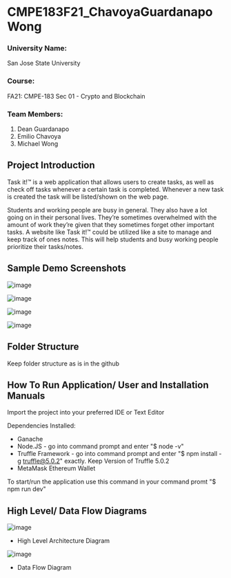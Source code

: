 # CMPE183F21_ChavoyaGuardanapoWong

### University Name: 
San Jose State University
### Course:
FA21: CMPE-183 Sec 01 - Crypto and Blockchain
### Team Members:
1. Dean Guardanapo
2. Emilio Chavoya
3. Michael Wong

## Project Introduction
Task it!™ is a web application that allows users to create tasks, as well as check off tasks whenever a certain task is completed. Whenever a new task is created the task will be listed/shown on the web page.     

Students and working people are busy in general. They also have a lot going on in their personal lives. They’re sometimes overwhelmed with the amount of work they’re given that they sometimes forget other important tasks. A website like Task it!™ could be utilized like a site to manage and keep track of ones notes. This will help students and busy working people prioritize their tasks/notes. 

## Sample Demo Screenshots
![image](https://user-images.githubusercontent.com/54638283/144738400-d584cef6-1dc8-4d2a-b424-04a08e3fe8dd.png)

![image](https://user-images.githubusercontent.com/54638283/144738412-85f60d63-0c98-4eb1-93fb-6089dbc46496.png)

![image](https://user-images.githubusercontent.com/54638283/144738417-d56da389-c771-4414-bf6d-e607569f3262.png)

![image](https://user-images.githubusercontent.com/54638283/144738423-b23a0ab3-4791-43a1-b18d-1f2c04615267.png)

## Folder Structure
Keep folder structure as is in the github

## How To Run Application/ User and Installation Manuals
Import the project into your preferred IDE or Text Editor

Dependencies Installed:
* Ganache
* Node.JS - go into command prompt and enter "$ node -v"
* Truffle Framework - go into command prompt and enter "$ npm install -g truffle@5.0.2" exactly. Keep Version of Truffle 5.0.2
* MetaMask Ethereum Wallet

To start/run the application use this command in your command promt "$ npm run dev"

## High Level/ Data Flow Diagrams
![image](https://user-images.githubusercontent.com/54638283/144738595-b706a44c-8490-4e90-8a62-584dc4fcfabb.png)
* High Level Architecture Diagram

![image](https://user-images.githubusercontent.com/54638283/144738612-3475b12b-d804-4937-bf64-266faf14d977.png)
* Data Flow Diagram

